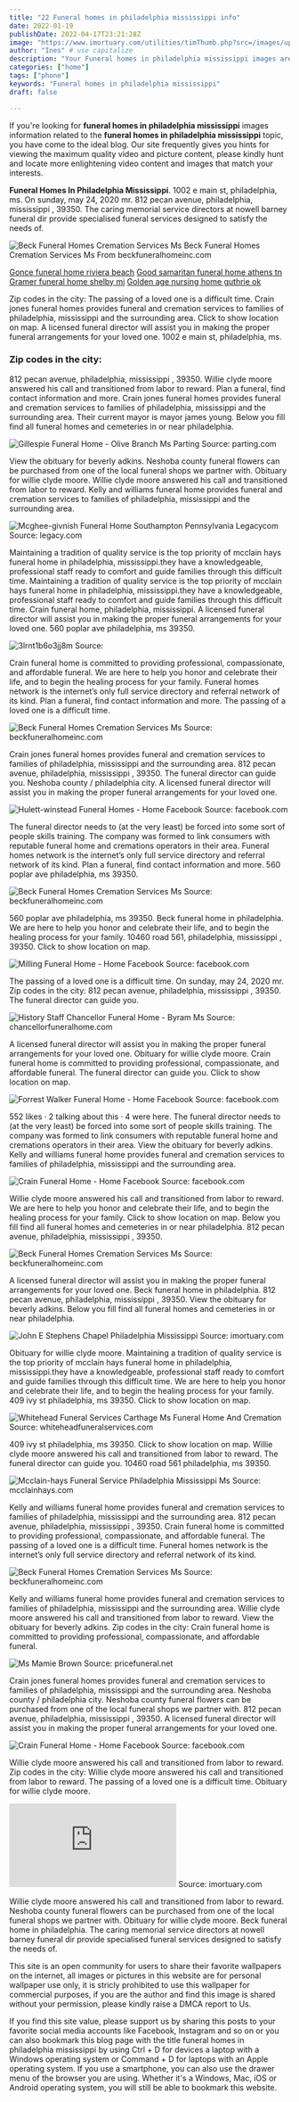 ```yaml
---
title: "22 Funeral homes in philadelphia mississippi info"
date: 2022-01-19
publishDate: 2022-04-17T23:21:28Z
image: "https://www.imortuary.com/utilities/timThumb.php?src=/images/uploaded_images/55619/Screenshot_60.jpg&amp;zc=1&amp;w=560&amp;h=218"
author: "Ines" # use capitalize
description: "Your Funeral homes in philadelphia mississippi images are ready. Funeral homes in philadelphia mississippi are a topic that is being searched for and liked by netizens today. You can Find and Download the Funeral homes in philadelphia mississippi files here. Get all royalty-free images."
categories: ["home"]
tags: ["phone"]
keywords: "Funeral homes in philadelphia mississippi"
draft: false

---
```


If you're looking for **funeral homes in philadelphia mississippi** images information related to the **funeral homes in philadelphia mississippi** topic, you have come to the ideal  blog.  Our site frequently  gives you  hints  for viewing  the maximum  quality video and picture  content, please kindly hunt and locate more enlightening video content and images  that match your interests.

**Funeral Homes In Philadelphia Mississippi**. 1002 e main st, philadelphia, ms. On sunday, may 24, 2020 mr. 812 pecan avenue, philadelphia, mississippi , 39350. The caring memorial service directors at nowell barney funeral dir provide specialised funeral services designed to satisfy the needs of.

![Beck Funeral Homes Cremation Services Ms](https://res.cloudinary.com/ltkadmfy5/image/upload/w_200,h_200,c_thumb,g_face,fl_lossy,f_auto/client/837/obit/247438/profile/sxkjcesnfze1ilxlnau8.jpg "Beck Funeral Homes Cremation Services Ms")
Beck Funeral Homes Cremation Services Ms From beckfuneralhomeinc.com

[Gonce funeral home riviera beach](/gonce-funeral-home-riviera-beach/)
[Good samaritan funeral home athens tn](/good-samaritan-funeral-home-athens-tn/)
[Gramer funeral home shelby mi](/gramer-funeral-home-shelby-mi/)
[Golden age nursing home guthrie ok](/golden-age-nursing-home-guthrie-ok/)

Zip codes in the city: The passing of a loved one is a difficult time. Crain jones funeral homes provides funeral and cremation services to families of philadelphia, mississippi and the surrounding area. Click to show location on map. A licensed funeral director will assist you in making the proper funeral arrangements for your loved one. 1002 e main st, philadelphia, ms.

### Zip codes in the city:

812 pecan avenue, philadelphia, mississippi , 39350. Willie clyde moore answered his call and transitioned from labor to reward. Plan a funeral, find contact information and more. Crain jones funeral homes provides funeral and cremation services to families of philadelphia, mississippi and the surrounding area. Their current mayor is mayor james young. Below you fill find all funeral homes and cemeteries in or near philadelphia.


![Gillespie Funeral Home - Olive Branch Ms Parting](https://www.parting.com/static/img/default_business_icon.a5993ba735fe.jpg "Gillespie Funeral Home - Olive Branch Ms Parting")
Source: parting.com

View the obituary for beverly adkins. Neshoba county funeral flowers can be purchased from one of the local funeral shops we partner with. Obituary for willie clyde moore. Willie clyde moore answered his call and transitioned from labor to reward. Kelly and williams funeral home provides funeral and cremation services to families of philadelphia, mississippi and the surrounding area.

![Mcghee-givnish Funeral Home Southampton Pennsylvania Legacycom](https://d1ore3n0z2tnb3.cloudfront.net/listing_carousel/custom/domain_1/image_files/1541_photo_25324.jpg "Mcghee-givnish Funeral Home Southampton Pennsylvania Legacycom")
Source: legacy.com

Maintaining a tradition of quality service is the top priority of mcclain hays funeral home in philadelphia, mississippi.they have a knowledgeable, professional staff ready to comfort and guide families through this difficult time. Maintaining a tradition of quality service is the top priority of mcclain hays funeral home in philadelphia, mississippi.they have a knowledgeable, professional staff ready to comfort and guide families through this difficult time. Crain funeral home, philadelphia, mississippi. A licensed funeral director will assist you in making the proper funeral arrangements for your loved one. 560 poplar ave philadelphia, ms 39350.

![3lrnt1b6o3jj8m](https://lookaside.fbsbx.com/lookaside/crawler/media/?media_id=4920544514624762 "3lrnt1b6o3jj8m")
Source: 

Crain funeral home is committed to providing professional, compassionate, and affordable funeral. We are here to help you honor and celebrate their life, and to begin the healing process for your family. Funeral homes network is the internet’s only full service directory and referral network of its kind. Plan a funeral, find contact information and more. The passing of a loved one is a difficult time.

![Beck Funeral Homes Cremation Services Ms](https://res.cloudinary.com/ltkadmfy5/image/upload/w_200,h_200,c_thumb,g_face,fl_lossy,f_auto/client/837/obit/247438/profile/sxkjcesnfze1ilxlnau8.jpg "Beck Funeral Homes Cremation Services Ms")
Source: beckfuneralhomeinc.com

Crain jones funeral homes provides funeral and cremation services to families of philadelphia, mississippi and the surrounding area. 812 pecan avenue, philadelphia, mississippi , 39350. The funeral director can guide you. Neshoba county / philadelphia city. A licensed funeral director will assist you in making the proper funeral arrangements for your loved one.

![Hulett-winstead Funeral Homes - Home Facebook](https://lookaside.fbsbx.com/lookaside/crawler/media/?media_id=4100308840048233 "Hulett-winstead Funeral Homes - Home Facebook")
Source: facebook.com

The funeral director needs to (at the very least) be forced into some sort of people skills training. The company was formed to link consumers with reputable funeral home and cremations operators in their area. Funeral homes network is the internet’s only full service directory and referral network of its kind. Plan a funeral, find contact information and more. 560 poplar ave philadelphia, ms 39350.

![Beck Funeral Homes Cremation Services Ms](https://res.cloudinary.com/ltkadmfy5/image/upload/w_200,h_200,c_thumb,g_face,fl_lossy,f_auto/client/837/obit/247744/profile/xliqo77nk5dnx8jk9nrv.jpg "Beck Funeral Homes Cremation Services Ms")
Source: beckfuneralhomeinc.com

560 poplar ave philadelphia, ms 39350. Beck funeral home in philadelphia. We are here to help you honor and celebrate their life, and to begin the healing process for your family. 10460 road 561, philadelphia, mississippi , 39350. Click to show location on map.

![Milling Funeral Home - Home Facebook](https://lookaside.fbsbx.com/lookaside/crawler/media/?media_id=189351339660611 "Milling Funeral Home - Home Facebook")
Source: facebook.com

The passing of a loved one is a difficult time. On sunday, may 24, 2020 mr. Zip codes in the city: 812 pecan avenue, philadelphia, mississippi , 39350. The funeral director can guide you.

![History Staff Chancellor Funeral Home - Byram Ms](https://cdn.f1connect.net/media/147886/FullTimeStaff.jpeg "History Staff Chancellor Funeral Home - Byram Ms")
Source: chancellorfuneralhome.com

A licensed funeral director will assist you in making the proper funeral arrangements for your loved one. Obituary for willie clyde moore. Crain funeral home is committed to providing professional, compassionate, and affordable funeral. The funeral director can guide you. Click to show location on map.

![Forrest Walker Funeral Home - Home Facebook](https://lookaside.fbsbx.com/lookaside/crawler/media/?media_id=1795046343957618 "Forrest Walker Funeral Home - Home Facebook")
Source: facebook.com

552 likes · 2 talking about this · 4 were here. The funeral director needs to (at the very least) be forced into some sort of people skills training. The company was formed to link consumers with reputable funeral home and cremations operators in their area. View the obituary for beverly adkins. Kelly and williams funeral home provides funeral and cremation services to families of philadelphia, mississippi and the surrounding area.

![Crain Funeral Home - Home Facebook](https://lookaside.fbsbx.com/lookaside/crawler/media/?media_id=720178631470720 "Crain Funeral Home - Home Facebook")
Source: facebook.com

Willie clyde moore answered his call and transitioned from labor to reward. We are here to help you honor and celebrate their life, and to begin the healing process for your family. Click to show location on map. Below you fill find all funeral homes and cemeteries in or near philadelphia. 812 pecan avenue, philadelphia, mississippi , 39350.

![Beck Funeral Homes Cremation Services Ms](https://beckfuneralhomeinc.com/wp-content/uploads/2020/08/Untitled-8fdfdf.png "Beck Funeral Homes Cremation Services Ms")
Source: beckfuneralhomeinc.com

A licensed funeral director will assist you in making the proper funeral arrangements for your loved one. Beck funeral home in philadelphia. 812 pecan avenue, philadelphia, mississippi , 39350. View the obituary for beverly adkins. Below you fill find all funeral homes and cemeteries in or near philadelphia.

![John E Stephens Chapel Philadelphia Mississippi](https://www.imortuary.com/images/ph-images/6.jpg "John E Stephens Chapel Philadelphia Mississippi")
Source: imortuary.com

Obituary for willie clyde moore. Maintaining a tradition of quality service is the top priority of mcclain hays funeral home in philadelphia, mississippi.they have a knowledgeable, professional staff ready to comfort and guide families through this difficult time. We are here to help you honor and celebrate their life, and to begin the healing process for your family. 409 ivy st philadelphia, ms 39350. Click to show location on map.

![Whitehead Funeral Services Carthage Ms Funeral Home And Cremation](https://s3.amazonaws.com/CFSV2/siteimages/wvc/728510-fh.jpg "Whitehead Funeral Services Carthage Ms Funeral Home And Cremation")
Source: whiteheadfuneralservices.com

409 ivy st philadelphia, ms 39350. Click to show location on map. Willie clyde moore answered his call and transitioned from labor to reward. The funeral director can guide you. 10460 road 561 philadelphia, ms 39350.

![Mcclain-hays Funeral Service Philadelphia Mississippi Ms](https://www.mcclainhays.com/fh_live/12100/12103/images/obituaries/1198227_fbs.jpg "Mcclain-hays Funeral Service Philadelphia Mississippi Ms")
Source: mcclainhays.com

Kelly and williams funeral home provides funeral and cremation services to families of philadelphia, mississippi and the surrounding area. 812 pecan avenue, philadelphia, mississippi , 39350. Crain funeral home is committed to providing professional, compassionate, and affordable funeral. The passing of a loved one is a difficult time. Funeral homes network is the internet’s only full service directory and referral network of its kind.

![Beck Funeral Homes Cremation Services Ms](https://res.cloudinary.com/ltkadmfy5/image/upload/w_200,h_200,c_thumb,g_face,fl_lossy,f_auto/client/837/obit/0/profile/h3y9ntnnpmhi8sg9hxc2.jpg "Beck Funeral Homes Cremation Services Ms")
Source: beckfuneralhomeinc.com

Kelly and williams funeral home provides funeral and cremation services to families of philadelphia, mississippi and the surrounding area. Willie clyde moore answered his call and transitioned from labor to reward. View the obituary for beverly adkins. Zip codes in the city: Crain funeral home is committed to providing professional, compassionate, and affordable funeral.

![Ms Mamie Brown](https://img1.wsimg.com/isteam/ip/9f40c992-8c01-4f85-949e-6b62ad165c08/mbrownfront.jpg/:/ "Ms Mamie Brown")
Source: pricefuneral.net

Crain jones funeral homes provides funeral and cremation services to families of philadelphia, mississippi and the surrounding area. Neshoba county / philadelphia city. Neshoba county funeral flowers can be purchased from one of the local funeral shops we partner with. 812 pecan avenue, philadelphia, mississippi , 39350. A licensed funeral director will assist you in making the proper funeral arrangements for your loved one.

![Crain Funeral Home - Home Facebook](https://lookaside.fbsbx.com/lookaside/crawler/media/?media_id=575280559293862 "Crain Funeral Home - Home Facebook")
Source: facebook.com

Willie clyde moore answered his call and transitioned from labor to reward. Zip codes in the city: Willie clyde moore answered his call and transitioned from labor to reward. The passing of a loved one is a difficult time. Obituary for willie clyde moore.

![Walnut Grove Funeral Homes Funeral Services Flowers In Mississippi](https://www.imortuary.com/utilities/timThumb.php?src=/images/uploaded_images/55619/Screenshot_60.jpg&amp;zc=1&amp;w=560&amp;h=218 "Walnut Grove Funeral Homes Funeral Services Flowers In Mississippi")
Source: imortuary.com

Willie clyde moore answered his call and transitioned from labor to reward. Neshoba county funeral flowers can be purchased from one of the local funeral shops we partner with. Obituary for willie clyde moore. Beck funeral home in philadelphia. The caring memorial service directors at nowell barney funeral dir provide specialised funeral services designed to satisfy the needs of.

This site is an open community for users to share their favorite wallpapers on the internet, all images or pictures in this website are for personal wallpaper use only, it is stricly prohibited to use this wallpaper for commercial purposes, if you are the author and find this image is shared without your permission, please kindly raise a DMCA report to Us.

If you find this site value, please support us by sharing this posts to your favorite social media accounts like Facebook, Instagram and so on or you can also bookmark this blog page with the title funeral homes in philadelphia mississippi by using Ctrl + D for devices a laptop with a Windows operating system or Command + D for laptops with an Apple operating system. If you use a smartphone, you can also use the drawer menu of the browser you are using. Whether it's a Windows, Mac, iOS or Android operating system, you will still be able to bookmark this website.
